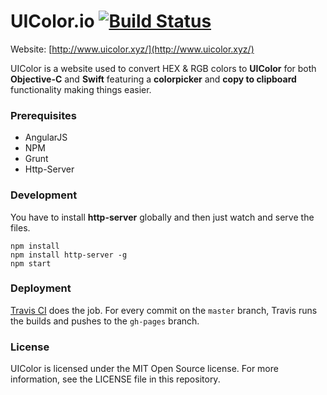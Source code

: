 UIColor.io [![Build Status](https://travis-ci.org/ekonstantinidis/ui-color.svg?branch=master)](https://travis-ci.org/ekonstantinidis/ui-color)
=======================
Website: [http://www.uicolor.xyz/](http://www.uicolor.xyz/)


UIColor is a website used to convert HEX & RGB colors to **UIColor** for both **Objective-C** and **Swift** featuring a **colorpicker** and **copy to clipboard** functionality making things easier.

### Prerequisites

 - AngularJS
 - NPM
 - Grunt
 - Http-Server

### Development
You have to install **http-server** globally and then just watch and serve the files.

    npm install
    npm install http-server -g
    npm start

### Deployment
[Travis CI](http://www.travis-ci.org/) does the job. For every commit on the `master` branch, Travis runs the builds and pushes to the `gh-pages` branch.

### License

UIColor is licensed under the MIT Open Source license. For more information, see the LICENSE file in this repository.
